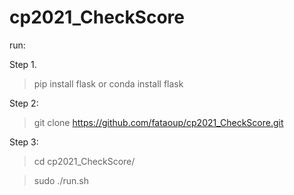 # cp2021_CheckScore

run:


Step 1.
> pip install flask
or
> conda install flask

Step 2:

> git clone https://github.com/fataoup/cp2021_CheckScore.git

Step 3:
> cd cp2021_CheckScore/


> sudo ./run.sh

